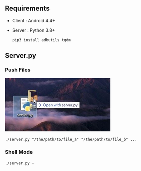 ## Requirements 

- Client : Android 4.4+

- Server : Python 3.8+

    ```python
    pip3 install adbutils tqdm
    ```

## Server.py

### Push Files

![](push.jpg)

```
./server.py "/the/path/to/file_a" "/the/path/to/file_b" ...
```

### Shell Mode

```
./server.py -
```